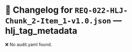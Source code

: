 # 📝 Changelog for `REQ-022-HLJ-Chunk_2-Item_1-v1.0.json` — **hlj_tag_metadata**

❌ No audit.yaml found.
